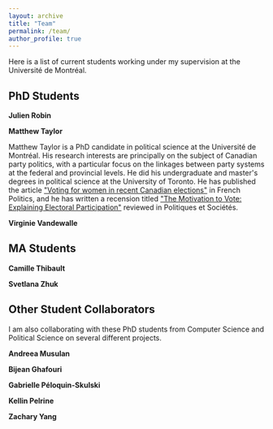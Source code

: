 ```yaml
---
layout: archive
title: "Team"
permalink: /team/
author_profile: true
---
```

Here is a list of current students working under my supervision at the Université de Montréal. 
## PhD Students
**Julien Robin** 

**Matthew Taylor** 

Matthew Taylor is a PhD candidate in political science at the Université de Montréal. His research interests are principally on the subject of Canadian party politics, with a particular focus on the linkages between party systems at the federal and provincial levels. He did his undergraduate and master's degrees in political science at the University of Toronto. He has published the article ["Voting for women in recent Canadian elections"](https://link.springer.com/article/10.1057/s41253-024-00236-5) in French Politics, and he has written a recension titled ["The Motivation to Vote: Explaining Electoral Participation"](https://www.erudit.org/fr/revues/ps/2022-v41-n1-ps06695/1085195ar/) reviewed in Politiques et Sociétés.

**Virginie Vandewalle** 

## MA Students
**Camille Thibault**

**Svetlana Zhuk**

## Other Student Collaborators
I am also collaborating with these PhD students from Computer Science and Political Science on several different projects. 

**Andreea Musulan**

**Bijean Ghafouri**

**Gabrielle Péloquin-Skulski**

**Kellin Pelrine**

**Zachary Yang**











